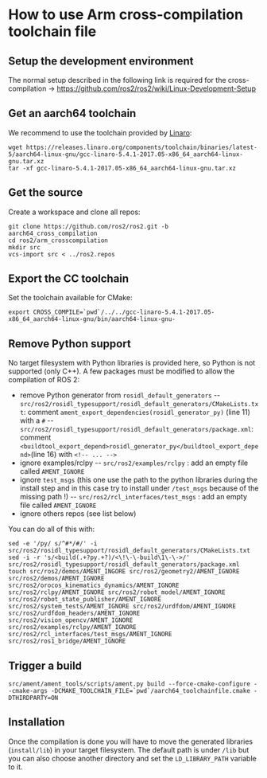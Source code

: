 # How to use Arm cross-compilation toolchain file

## Setup the development environment
The normal setup described in the following link is required for the cross-compilation -> https://github.com/ros2/ros2/wiki/Linux-Development-Setup

## Get an aarch64 toolchain
We recommend to use the toolchain provided by [Linaro](https://releases.linaro.org/components/toolchain/binaries/latest-5/aarch64-linux-gnu/):

```
wget https://releases.linaro.org/components/toolchain/binaries/latest-5/aarch64-linux-gnu/gcc-linaro-5.4.1-2017.05-x86_64_aarch64-linux-gnu.tar.xz
tar -xf gcc-linaro-5.4.1-2017.05-x86_64_aarch64-linux-gnu.tar.xz
```

## Get the source
Create a workspace and clone all repos:

```
git clone https://github.com/ros2/ros2.git -b aarch64_cross_compilation
cd ros2/arm_crosscompilation
mkdir src
vcs-import src < ../ros2.repos
```

## Export the CC toolchain
Set the toolchain available for CMake:

```
export CROSS_COMPILE=`pwd`/../../gcc-linaro-5.4.1-2017.05-x86_64_aarch64-linux-gnu/bin/aarch64-linux-gnu-
```

## Remove Python support
No target filesystem with Python libraries is provided here, so Python is not supported (only C++).
A few packages must be modified to allow the compilation of ROS 2:
- remove Python generator from `rosidl_default_generators`
-- `src/ros2/rosidl_typesupport/rosidl_default_generators/CMakeLists.txt`: comment `ament_export_dependencies(rosidl_generator_py)` (line 11) with a `#`
-- `src/ros2/rosidl_typesupport/rosidl_default_generators/package.xml`: comment `<buildtool_export_depend>rosidl_generator_py</buildtool_export_depend>`(line 16) with `<!-- ... -->`
- ignore examples/rclpy
-- `src/ros2/examples/rclpy` : add an empty file called `AMENT_IGNORE`
- ignore `test_msgs` (this one use the path to the python libraries during the install step and in this case try to install under `/test_msgs` because of the missing path !)
-- `src/ros2/rcl_interfaces/test_msgs` : add an empty file called `AMENT_IGNORE`
- ignore others repos (see list below)

You can do all of this with:

```
sed -e '/py/ s/^#*/#/' -i src/ros2/rosidl_typesupport/rosidl_default_generators/CMakeLists.txt
sed -i -r 's/<build(.+?py.+?)/<\!\-\-build\1\-\->/' src/ros2/rosidl_typesupport/rosidl_default_generators/package.xml
touch src/ros2/demos/AMENT_INGORE src/ros2/geometry2/AMENT_IGNORE src/ros2/demos/AMENT_IGNORE src/ros2/orocos_kinematics_dynamics/AMENT_IGNORE src/ros2/rclpy/AMENT_IGNORE src/ros2/robot_model/AMENT_IGNORE src/ros2/robot_state_publisher/AMENT_IGNORE src/ros2/system_tests/AMENT_IGNORE src/ros2/urdfdom/AMENT_IGNORE src/ros2/urdfdom_headers/AMENT_IGNORE src/ros2/vision_opencv/AMENT_IGNORE src/ros2/examples/rclpy/AMENT_IGNORE src/ros2/rcl_interfaces/test_msgs/AMENT_IGNORE src/ros2/ros1_bridge/AMENT_IGNORE
```

## Trigger a build
```
src/ament/ament_tools/scripts/ament.py build --force-cmake-configure --cmake-args -DCMAKE_TOOLCHAIN_FILE=`pwd`/aarch64_toolchainfile.cmake -DTHIRDPARTY=ON
```

## Installation
Once the compilation is done you will have to move the generated libraries (`install/lib`) in your target filesystem.
The default path is under `/lib` but you can also choose another directory and set the `LD_LIBRARY_PATH` variable to it.
